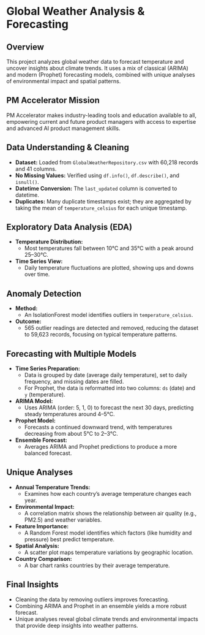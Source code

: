 # Global Weather Analysis & Forecasting

## Overview
This project analyzes global weather data to forecast temperature and uncover insights about climate trends. It uses a mix of classical (ARIMA) and modern (Prophet) forecasting models, combined with unique analyses of environmental impact and spatial patterns.

## PM Accelerator Mission
PM Accelerator makes industry-leading tools and education available to all, empowering current and future product managers with access to expertise and advanced AI product management skills.

## Data Understanding & Cleaning
- **Dataset:** Loaded from `GlobalWeatherRepository.csv` with 60,218 records and 41 columns.
- **No Missing Values:** Verified using `df.info()`, `df.describe()`, and `isnull()`.
- **Datetime Conversion:** The `last_updated` column is converted to datetime.
- **Duplicates:** Many duplicate timestamps exist; they are aggregated by taking the mean of `temperature_celsius` for each unique timestamp.

## Exploratory Data Analysis (EDA)
- **Temperature Distribution:**  
  - Most temperatures fall between 10°C and 35°C with a peak around 25–30°C.
- **Time Series View:**  
  - Daily temperature fluctuations are plotted, showing ups and downs over time.

## Anomaly Detection
- **Method:**  
  - An IsolationForest model identifies outliers in `temperature_celsius`.
- **Outcome:**  
  - 565 outlier readings are detected and removed, reducing the dataset to 59,623 records, focusing on typical temperature patterns.

## Forecasting with Multiple Models
- **Time Series Preparation:**  
  - Data is grouped by date (average daily temperature), set to daily frequency, and missing dates are filled.
  - For Prophet, the data is reformatted into two columns: `ds` (date) and `y` (temperature).
- **ARIMA Model:**  
  - Uses ARIMA (order: 5, 1, 0) to forecast the next 30 days, predicting steady temperatures around 4–5°C.
- **Prophet Model:**  
  - Forecasts a continued downward trend, with temperatures decreasing from about 5°C to 2–3°C.
- **Ensemble Forecast:**  
  - Averages ARIMA and Prophet predictions to produce a more balanced forecast.

## Unique Analyses
- **Annual Temperature Trends:**  
  - Examines how each country’s average temperature changes each year.
- **Environmental Impact:**  
  - A correlation matrix shows the relationship between air quality (e.g., PM2.5) and weather variables.
- **Feature Importance:**  
  - A Random Forest model identifies which factors (like humidity and pressure) best predict temperature.
- **Spatial Analysis:**  
  - A scatter plot maps temperature variations by geographic location.
- **Country Comparison:**  
  - A bar chart ranks countries by their average temperature.

## Final Insights
- Cleaning the data by removing outliers improves forecasting.
- Combining ARIMA and Prophet in an ensemble yields a more robust forecast.
- Unique analyses reveal global climate trends and environmental impacts that provide deep insights into weather patterns.


